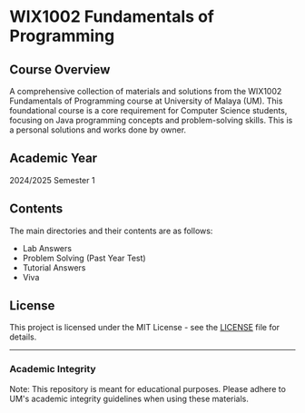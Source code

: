 # WIX1002 Fundamentals of Programming

## Course Overview
A comprehensive collection of materials and solutions from the WIX1002 Fundamentals of Programming course at University of Malaya (UM). This foundational course is a core requirement for Computer Science students, focusing on Java programming concepts and problem-solving skills. This is a personal solutions and works done by owner.

## Academic Year
2024/2025 Semester 1

## Contents
The main directories and their contents are as follows:

- Lab Answers
- Problem Solving (Past Year Test)
- Tutorial Answers
- Viva 

## License
This project is licensed under the MIT License - see the [LICENSE](LICENSE) file for details.

---

### Academic Integrity

Note: This repository is meant for educational purposes. Please adhere to UM's academic integrity guidelines when using these materials.